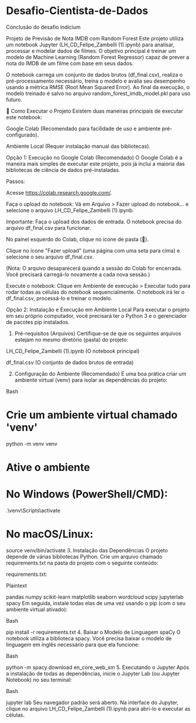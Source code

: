# Desafio-Cientista-de-Dados
Conclusão do desafio indicium


Projeto de Previsão de Nota IMDB com Random Forest
Este projeto utiliza um notebook Jupyter (LH_CD_Felipe_Zambelli (1).ipynb) para analisar, processar e modelar dados de filmes. O objetivo principal é treinar um modelo de Machine Learning (Random Forest Regressor) capaz de prever a nota do IMDB de um filme com base em seus dados.

O notebook carrega um conjunto de dados brutos (df_final.csv), realiza o pré-processamento necessário, treina o modelo e avalia seu desempenho usando a métrica RMSE (Root Mean Squared Error). Ao final da execução, o modelo treinado é salvo no arquivo random_forest_imdb_model.pkl para uso futuro.

🚀 Como Executar o Projeto
Existem duas maneiras principais de executar este notebook:

Google Colab (Recomendado para facilidade de uso e ambiente pré-configurado).

Ambiente Local (Requer instalação manual das bibliotecas).

Opção 1: Execução no Google Colab (Recomendado)
O Google Colab é a maneira mais simples de executar este projeto, pois já inclui a maioria das bibliotecas de ciência de dados pré-instaladas.

Passos:

Acesse https://colab.research.google.com/.

Faça o upload do notebook: Vá em Arquivo > Fazer upload do notebook... e selecione o arquivo LH_CD_Felipe_Zambelli (1).ipynb.

Importante: Faça o upload dos dados de entrada. O notebook precisa do arquivo df_final.csv para funcionar.

No painel esquerdo do Colab, clique no ícone de pasta (📁).

Clique no ícone "Fazer upload" (uma página com uma seta para cima) e selecione o seu arquivo df_final.csv.

(Nota: O arquivo desaparecerá quando a sessão do Colab for encerrada. Você precisará carregá-lo novamente a cada nova sessão.)

Execute o notebook: Clique em Ambiente de execução > Executar tudo para rodar todas as células do notebook sequencialmente. O notebook irá ler o df_final.csv, processá-lo e treinar o modelo.

Opção 2: Instalação e Execução em Ambiente Local
Para executar o projeto em seu próprio computador, você precisará ter o Python 3 e o gerenciador de pacotes pip instalados.

1. Pré-requisitos (Arquivos)
Certifique-se de que os seguintes arquivos estejam no mesmo diretório (pasta) do projeto:

LH_CD_Felipe_Zambelli (1).ipynb (O notebook principal)

df_final.csv (O conjunto de dados brutos de entrada)

2. Configuração do Ambiente (Recomendado)
É uma boa prática criar um ambiente virtual (venv) para isolar as dependências do projeto:

Bash

# Crie um ambiente virtual chamado 'venv'
python -m venv venv

# Ative o ambiente
# No Windows (PowerShell/CMD):
.\venv\Scripts\activate

# No macOS/Linux:
source venv/bin/activate
3. Instalação das Dependências
O projeto depende de várias bibliotecas Python. Crie um arquivo chamado requirements.txt na pasta do projeto com o seguinte conteúdo:

requirements.txt:

Plaintext

pandas
numpy
scikit-learn
matplotlib
seaborn
wordcloud
scipy
jupyterlab
spacy
Em seguida, instale todas elas de uma vez usando o pip (com o seu ambiente virtual ativado):

Bash

pip install -r requirements.txt
4. Baixar o Modelo de Linguagem spaCy
O notebook utiliza a biblioteca spacy. Você precisa baixar o modelo de linguagem em inglês necessário para que ela funcione:

Bash

python -m spacy download en_core_web_sm
5. Executando o Jupyter
Após a instalação de todas as dependências, inicie o Jupyter Lab (ou Jupyter Notebook) no seu terminal:

Bash

jupyter lab
Seu navegador padrão será aberto. Na interface do Jupyter, clique no arquivo LH_CD_Felipe_Zambelli (1).ipynb para abri-lo e executar as células.
